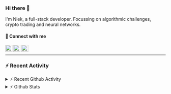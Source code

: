 ### Hi there 👋
I'm Niek, a full-stack developer. Focussing on algorithmic challenges, crypto trading and neural networks.

#### 📩 Connect with me

[<img align="left" alt="codeSTACKr | Twitter" width="22px" src="https://cdn.jsdelivr.net/npm/simple-icons@v3/icons/twitter.svg" />][twitter]
[<img align="left" alt="codeSTACKr | LinkedIn" width="22px" src="https://cdn.jsdelivr.net/npm/simple-icons@v3/icons/linkedin.svg" />][linkedin]
[<img align="left" alt="codeSTACKr | Instagram" width="22px" src="https://cdn.jsdelivr.net/npm/simple-icons@v3/icons/instagram.svg" />][instagram]

<br/>

---
### :zap: Recent Activity


<details>
    <summary>⚡ Recent Github Activity</summary>

<!--START_SECTION:activity-->
1. 🗣 Commented on [#7](https://github.com/OR-WindPredicition/WindPredictionAPI/issues/7) in [OR-WindPredicition/WindPredictionAPI](https://github.com/OR-WindPredicition/WindPredictionAPI)
2. ❗️ Opened issue [#5](https://github.com/OR-WindPredicition/WindPredictionAPI/issues/5) in [OR-WindPredicition/WindPredictionAPI](https://github.com/OR-WindPredicition/WindPredictionAPI)
3. 🗣 Commented on [#332](https://github.com/DigitalExcellence/dex-frontend/issues/332) in [DigitalExcellence/dex-frontend](https://github.com/DigitalExcellence/dex-frontend)
4. 🎉 Merged PR [#412](https://github.com/DigitalExcellence/dex-frontend/pull/412) in [DigitalExcellence/dex-frontend](https://github.com/DigitalExcellence/dex-frontend)
5. ❗️ Closed issue [#411](https://github.com/DigitalExcellence/dex-frontend/issues/411) in [DigitalExcellence/dex-frontend](https://github.com/DigitalExcellence/dex-frontend)
<!--END_SECTION:activity-->
</details>
<details>
  <summary>⚡ Github Stats</summary>

  <img align="left" alt="codeSTACKr's Github Stats" src="https://github-readme-stats.codestackr.vercel.app/api?username=niekvandam&show_icons=true&hide_border=true" />

</details>


[twitter]: https://twitter.com/overclockedc
[instagram]: https://instagram.com/niekvandamn  
[linkedin]: https://www.linkedin.com/in/niek-van-dam-514711131/
